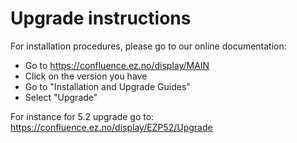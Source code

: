 # Upgrade instructions

For installation procedures, please go to our online documentation:
* Go to https://confluence.ez.no/display/MAIN
* Click on the version you have
* Go to "Installation and Upgrade Guides"
* Select "Upgrade"

For instance for 5.2 upgrade go to:
https://confluence.ez.no/display/EZP52/Upgrade
